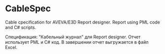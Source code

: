 # CableSpec
Cable cpecification for AVEVA/E3D Report designer. Report using PML code and C# scripts.  

Спецификация: "Кабельный журнал" для Report designer. Отчет использует PML и C# код. В завершении отчет выгружается в файл Excel.
